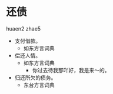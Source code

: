 



# 还债
huaen2 zhae5
+ 支付借款。
  * 如东方言词典
+ 偿还人情。
  * 如东方言词典
    - 你过去待我那吖好，我是来～的。
+ 归还所欠的债务。
  * 东台方言词典
